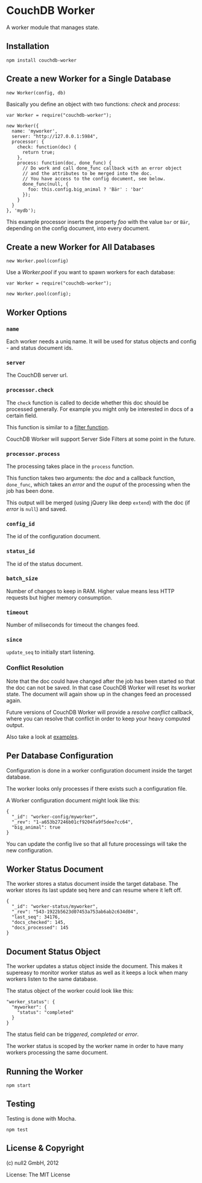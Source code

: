 # CouchDB Worker

A worker module that manages state.


## Installation


    npm install couchdb-worker


## Create a new Worker for a Single Database

    new Worker(config, db)


Basically you define an object with two functions: _check_ and _process_:

    var Worker = require("couchdb-worker");

    new Worker({
      name: 'myworker',
      server: "http://127.0.0.1:5984",
      processor: {
        check: function(doc) {
          return true;
        },
        process: function(doc, done_func) {
          // Do work and call done_func callback with an error object
          // and the attributes to be merged into the doc.
          // You have access to the config document, see below.
          done_func(null, {
            foo: this.config.big_animal ? 'Bär' : 'bar'
          });
        }
      }
    }, 'mydb');


This example processor inserts the property _foo_ with the value `bar` or `Bär`,
depending on the config document, into every document.



## Create a new Worker for All Databases

    new Worker.pool(config)


Use a _Worker.pool_ if you want to spawn workers for each database:

    var Worker = require("couchdb-worker");

    new Worker.pool(config);


## Worker Options

### `name`

Each worker needs a uniq name. It will be used for status objects and
config - and status document ids.

### `server`

The CouchDB server url.

### `processor.check`

The `check` function is called to decide whether this doc should be processed generally.
For example you might only be interested in docs of a certain field.

This function is similar to a [filter function](http://guide.couchdb.org/draft/notifications.html#filters).

CouchDB Worker will support Server Side Filters at some point in the future.

### `processor.process`

The processing takes place in the  `process` function.

This function takes two arguments: the _doc_ and a callback function, `done_func`,
which takes an _error_ and the _ouput_ of the processing when the job has been done.

This output will be merged (using jQuery like deep `extend`) with the doc (if _error_ is `null`) and saved.

### `config_id`

The id of the configuration document.

### `status_id`

The id of the status document.

### `batch_size`

Number of changes to keep in RAM. Higher value means less HTTP requests but higher memory consumption.

### `timeout`

Number of miliseconds for timeout the changes feed.

### `since`

`update_seq` to initially start listening.

### Conflict Resolution

Note that the doc could have changed after the job has been started
so that the doc can not be saved. In that case CouchDB Worker will reset its worker state.
The document will again show up in the changes feed an processed again.

Future versions of CouchDB Worker will provide a _resolve conflict_ callback,
where you can resolve that conflict in order to keep your heavy computed output.


Also take a look at [examples](couchdb-worker/tree/master/examples).


## Per Database Configuration

Configuration is done in a worker configuration document inside the target database.

The worker looks only processes if there exists such a configuration file.

A Worker configuration document might look like this:

    {
      "_id": "worker-config/myworker",
      "_rev": "1-a653b27246b01cf9204fa9f5dee7cc64",
      "big_animal": true
    }

You can update the config live so that all future processings will take the new configuration.


## Worker Status Document

The worker stores a status document inside the target database.
The worker stores its last update seq here and can resume where it left off.

    {
      "_id": "worker-status/myworker",
      "_rev": "543-1922b5623d07453a753ab6ab2c634d04",
      "last_seq": 34176,
      "docs_checked": 145,
      "docs_processed": 145
    }


## Document Status Object

The worker updates a status object inside the document.
This makes it supereasy to monitor worker status as well as
it keeps a lock when many workers listen to the same database.

The status object of the worker could look like this:

    "worker_status": {
      "myworker": {
        "status": "completed"
      }
    }

The status field can be _triggered_, _completed_ or _error_.

The worker status is scoped by the worker name in order to have many workers
processing the same document.


## Running the Worker

    npm start


## Testing

Testing is done with Mocha.

    npm test



## License & Copyright

(c) null2 GmbH, 2012

License: The MIT License
